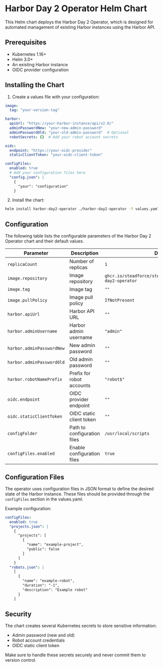 # Harbor Day 2 Operator Helm Chart

This Helm chart deploys the Harbor Day 2 Operator, which is designed for automated management of existing Harbor instances using the Harbor API.

## Prerequisites

- Kubernetes 1.16+
- Helm 3.0+
- An existing Harbor instance
- OIDC provider configuration

## Installing the Chart

1. Create a values file with your configuration:

```yaml
image:
  tag: "your-version-tag"

harbor:
  apiUrl: "https://your-harbor-instance/api/v2.0/"
  adminPasswordNew: "your-new-admin-password"
  adminPasswordOld: "your-old-admin-password"  # Optional
  robotSecrets: {}  # Add your robot account secrets

oidc:
  endpoint: "https://your-oidc-provider"
  staticClientToken: "your-oidc-client-token"

configFiles:
  enabled: true
  # Add your configuration files here
  "config.json": |
    {
      "your": "configuration"
    }
```

2. Install the chart:

```bash
helm install harbor-day2-operator ./harbor-day2-operator -f values.yaml
```

## Configuration

The following table lists the configurable parameters of the Harbor Day 2 Operator chart and their default values.

| Parameter | Description | Default |
|-----------|-------------|---------|
| `replicaCount` | Number of replicas | `1` |
| `image.repository` | Image repository | `ghcr.io/steadforce/steadops/workbenches/harbor-day2-operator` |
| `image.tag` | Image tag | `""` |
| `image.pullPolicy` | Image pull policy | `IfNotPresent` |
| `harbor.apiUrl` | Harbor API URL | `""` |
| `harbor.adminUsername` | Harbor admin username | `"admin"` |
| `harbor.adminPasswordNew` | New admin password | `""` |
| `harbor.adminPasswordOld` | Old admin password | `""` |
| `harbor.robotNamePrefix` | Prefix for robot accounts | `"robot$"` |
| `oidc.endpoint` | OIDC provider endpoint | `""` |
| `oidc.staticClientToken` | OIDC static client token | `""` |
| `configFolder` | Path to configuration files | `/usr/local/scripts` |
| `configFiles.enabled` | Enable configuration files | `true` |

## Configuration Files

The operator uses configuration files in JSON format to define the desired state of the Harbor instance. These files should be provided through the `configFiles` section in the values.yaml.

Example configuration:

```yaml
configFiles:
  enabled: true
  "projects.json": |
    {
      "projects": [
        {
          "name": "example-project",
          "public": false
        }
      ]
    }
  "robots.json": |
    [
      {
        "name": "example-robot",
        "duration": "-1",
        "description": "Example robot"
      }
    ]
```

## Security

The chart creates several Kubernetes secrets to store sensitive information:
- Admin password (new and old)
- Robot account credentials
- OIDC static client token

Make sure to handle these secrets securely and never commit them to version control.
